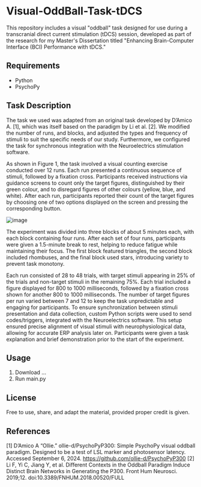 # Visual-OddBall-Task-tDCS
This repository includes a visual "oddball" task designed for use during a transcranial direct current stimulation (tDCS) session, developed as part of the research for my Master's Dissertation titled "Enhancing Brain-Computer Interface (BCI) Performance with tDCS."

## Requirements
- Python
- PsychoPy

## Task Description
The task we used was adapted from an original task developed by D’Amico A. [1], which was itself based on the paradigm by Li et al. [2]. We modified the number of runs, and blocks, and adjusted the types and frequency of stimuli to suit the specific needs of our study. Furthermore, we configured the task for synchronous integration with the Neuroelectrics stimulation software.

As shown in Figure 1, the task involved a visual counting exercise conducted over 12 runs. Each run presented a continuous sequence of stimuli, followed by a fixation cross. Participants received instructions via guidance screens to count only the target figures, distinguished by their green colour, and to disregard figures of other colours (yellow, blue, and white). After each run, participants reported their count of the target figures by choosing one of two options displayed on the screen and pressing the corresponding button.

![image](https://github.com/user-attachments/assets/81b95652-5fa3-4b8f-993c-00038143db08)

The experiment was divided into three blocks of about 5 minutes each, with each block containing four runs. After each set of four runs, participants were given a 1.5-minute break to rest, helping to reduce fatigue while maintaining their focus. The first block featured triangles, the second block included rhombuses, and the final block used stars, introducing variety to prevent task monotony.

Each run consisted of 28 to 48 trials, with target stimuli appearing in 25% of the trials and non-target stimuli in the remaining 75%. Each trial included a figure displayed for 800 to 1000 milliseconds, followed by a fixation cross shown for another 800 to 1000 milliseconds. The number of target figures per run varied between 7 and 12 to keep the task unpredictable and engaging for participants. To ensure synchronization between stimuli presentation and data collection, custom Python scripts were used to send codes/triggers, integrated with the Neuroelectrics software. This setup ensured precise alignment of visual stimuli with neurophysiological data, allowing for accurate ERP analysis later on. Participants were given a task explanation and brief demonstration prior to the start of the experiment.


## Usage
1. Download ...
2. Run main.py


## License
Free to use, share, and adapt the material, provided proper credit is given.

## References
[1] D’Amico A “Ollie.” ollie-d/PsychoPyP300: Simple PsychoPy visual oddball paradigm. Designed to be a test of LSL marker and photosensor latency. Accessed September 6, 2024. https://github.com/ollie-d/PsychoPyP300
[2] Li F, Yi C, Jiang Y, et al. Different Contexts in the Oddball Paradigm Induce Distinct Brain Networks in Generating the P300. Front Hum Neurosci. 2019;12. doi:10.3389/FNHUM.2018.00520/FULL
